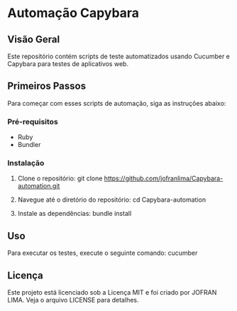 # Automação Capybara

## Visão Geral
Este repositório contém scripts de teste automatizados usando Cucumber e Capybara para testes de aplicativos web.

## Primeiros Passos
Para começar com esses scripts de automação, siga as instruções abaixo:

### Pré-requisitos
- Ruby 
- Bundler 

### Instalação
1. Clone o repositório:
git clone https://github.com/jofranlima/Capybara-automation.git

2. Navegue até o diretório do repositório:
cd Capybara-automation

3. Instale as dependências:
bundle install

## Uso
Para executar os testes, execute o seguinte comando:
cucumber

## Licença
Este projeto está licenciado sob a Licença MIT e foi criado por JOFRAN LIMA. Veja o arquivo LICENSE para detalhes.
